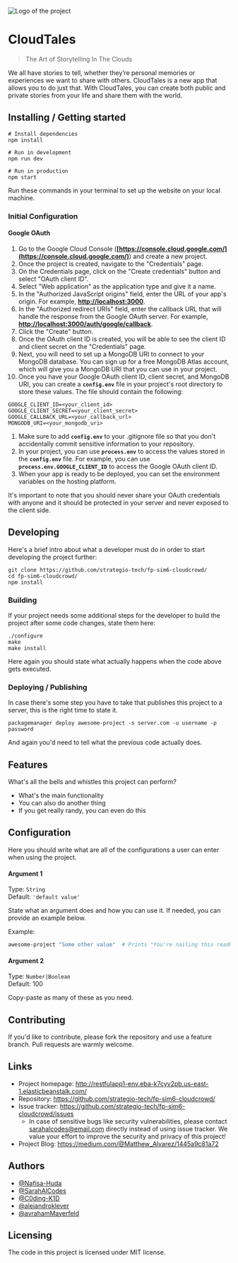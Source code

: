 ![Logo of the project](https://user-images.githubusercontent.com/101753940/212770475-f84e8018-cb77-4896-b04f-d4728b6a966e.png)

# CloudTales 
> The Art of Storytelling In The Clouds

We all have stories to tell, whether they’re personal memories or experiences we want to share with others. CloudTales is a new app that allows you to do just that. With CloudTales, you can create both public and private stories from your life and share them with the world.

## Installing / Getting started

```shell
# Install dependencies
npm install

# Run in development
npm run dev

# Run in production
npm start
```
Run these commands in your terminal to set up the website on your local machine. 

### Initial Configuration 
#### Google OAuth 
1. Go to the Google Cloud Console (**[https://console.cloud.google.com/](https://console.cloud.google.com/)**) and create a new project.
2. Once the project is created, navigate to the "Credentials" page.
3. On the Credentials page, click on the "Create credentials" button and select "OAuth client ID".
4. Select "Web application" as the application type and give it a name.
5. In the "Authorized JavaScript origins" field, enter the URL of your app's origin. For example, **[http://localhost:3000](http://localhost:3000/)**.
6. In the "Authorized redirect URIs" field, enter the callback URL that will handle the response from the Google OAuth server. For example, **[http://localhost:3000/auth/google/callback](http://localhost:3000/auth/google/callback)**.
7. Click the "Create" button.
8. Once the OAuth client ID is created, you will be able to see the client ID and client secret on the "Credentials" page.
9. Next, you will need to set up a MongoDB URI to connect to your MongoDB database. You can sign up for a free MongoDB Atlas account, which will give you a MongoDB URI that you can use in your project.
10. Once you have your Google OAuth client ID, client secret, and MongoDB URI, you can create a **`config.env`** file in your project's root directory to store these values. The file should contain the following:

```shell
GOOGLE_CLIENT_ID=<your_client_id>
GOOGLE_CLIENT_SECRET=<your_client_secret>
GOOGLE_CALLBACK_URL=<your_callback_url>
MONGODB_URI=<your_mongodb_uri>
```
1. Make sure to add **`config.env`** to your .gitignore file so that you don't accidentally commit sensitive information to your repository.
2. In your project, you can use **`process.env`** to access the values stored in the **`config.env`** file. For example, you can use **`process.env.GOOGLE_CLIENT_ID`** to access the Google OAuth client ID.
3. When your app is ready to be deployed, you can set the environment variables on the hosting platform.

It's important to note that you should never share your OAuth credentials with anyone and it should be protected in your server and never exposed to the client side.

## Developing

Here's a brief intro about what a developer must do in order to start developing
the project further:

```shell
git clone https://github.com/strategio-tech/fp-sim6-cloudcrowd/
cd fp-sim6-cloudcrowd/
npm install
```

### Building

If your project needs some additional steps for the developer to build the
project after some code changes, state them here:

```shell
./configure
make
make install
```

Here again you should state what actually happens when the code above gets
executed.

### Deploying / Publishing

In case there's some step you have to take that publishes this project to a
server, this is the right time to state it.

```shell
packagemanager deploy awesome-project -s server.com -u username -p password
```

And again you'd need to tell what the previous code actually does.

## Features

What's all the bells and whistles this project can perform?
* What's the main functionality
* You can also do another thing
* If you get really randy, you can even do this

## Configuration

Here you should write what are all of the configurations a user can enter when
using the project.

#### Argument 1
Type: `String`  
Default: `'default value'`

State what an argument does and how you can use it. If needed, you can provide
an example below.

Example:
```bash
awesome-project "Some other value"  # Prints "You're nailing this readme!"
```

#### Argument 2
Type: `Number|Boolean`  
Default: 100

Copy-paste as many of these as you need.

## Contributing

If you'd like to contribute, please fork the repository and use a feature
branch. Pull requests are warmly welcome.

## Links

- Project homepage: http://restfulapp1-env.eba-k7cyv2pb.us-east-1.elasticbeanstalk.com/
- Repository: https://github.com/strategio-tech/fp-sim6-cloudcrowd/
- Issue tracker: https://github.com/strategio-tech/fp-sim6-cloudcrowd/issues
  - In case of sensitive bugs like security vulnerabilities, please contact
    sarahalcodes@email.com directly instead of using issue tracker. We value your effort
    to improve the security and privacy of this project!
- Project Blog: https://medium.com/@Matthew_Alvarez/1445a9c81a72


<!--Author -->
## Authors
- [@Nafisa-Huda](https://github.com/Nafisa-Huda)
- [@SarahAlCodes](https://github.com/SarahAlCodes)
- [@C0ding-K1D](https://github.com/C0ding-K1D)
- [@alejandroklever](https://github.com/alejandroklever)
- [@avrahamMayerfeld](https://github.com/avrahamMayerfeld)

## Licensing
The code in this project is licensed under MIT license.
